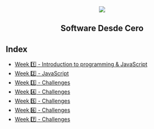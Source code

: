 <div align="center">
  <img src="https://uploads-ssl.webflow.com/5eb2f56932c3562feab232e3/5f73550d00249e7e96c9f3de_Logo.png">
</div>
<h2 align="center">Software Desde Cero</h2>

## Index
- [Week 1️⃣ - Introduction to programming & JavaScript](challenges/Week1)
- [Week 2️⃣ - JavaScript](challenges/Week2)
- [Week 3️⃣ - Challenges](challenges/Week3)
- [Week 4️⃣ - Challenges](challenges/Week4)
- [Week 5️⃣ - Challenges](challenges/Week5)
- [Week 6️⃣ - Challenges](challenges/Week6)
- [Week 7️⃣ - Challenges](challenges/Week7)
